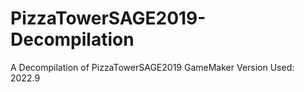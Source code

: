 # PizzaTowerSAGE2019-Decompilation
A Decompilation of PizzaTowerSAGE2019
GameMaker Version Used: 2022.9